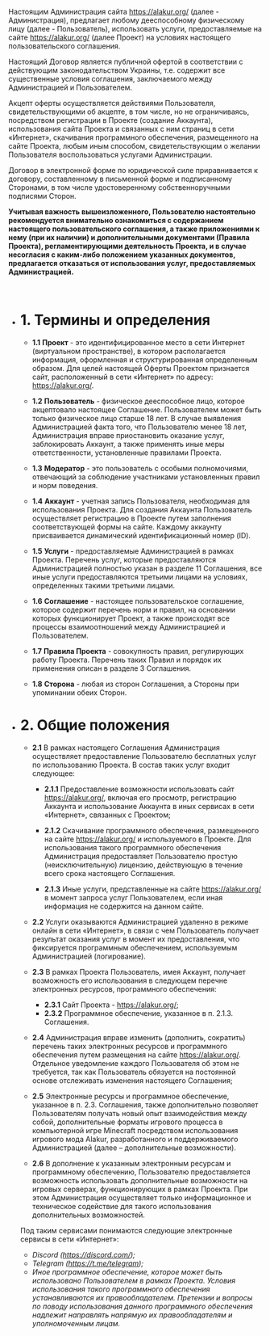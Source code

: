 Настоящим Администрация сайта https://alakur.org/ (далее - Администрация), предлагает любому дееспособному физическому лицу (далее - Пользователь), использовать услуги, предоставляемые на сайте https://alakur.org/ (далее Проект) на условиях настоящего пользовательского соглашения.

Настоящий Договор является публичной офертой в соответствии с действующим законодательством Украины, т.е. содержит все существенные условия соглашения, заключаемого между Администрацией и Пользователем.

Акцепт оферты осуществляется действиями Пользователя, свидетельствующими об акцепте, в том числе, но не ограничиваясь, посредством регистрации в Проекте (создание Аккаунта), использования сайта Проекта и связанных с ним страниц в сети «Интернет», скачивания программного обеспечения, размещенного на сайте Проекта, любым иным способом, свидетельствующим о желании Пользователя воспользоваться услугами Администрации.

Договор в электронной форме по юридической силе приравнивается к договору, составленному в письменной форме и подписанному Сторонами, в том числе удостоверенному собственноручными подписями Сторон.

<b>Учитывая важность вышеизложенного, Пользователю настоятельно рекомендуется внимательно ознакомиться с содержанием настоящего пользовательского соглашения, а также приложениями к нему (при их наличии) и дополнительными документами (Правила Проекта), регламентирующими деятельность Проекта, и в случае несогласия с каким-либо положением указанных документов, предлагается отказаться от использования услуг, предоставляемых Администрацией.</b>

<br/>

- # **1.** Термины и определения

    - **1.1** <b>Проект</b> - это идентифицированное место в сети Интернет (виртуальном пространстве), в котором располагается информация, оформленная и структурированная определенным образом. Для целей настоящей Оферты Проектом признается сайт, расположенный в сети «Интернет» по адресу: https://alakur.org/.

    - **1.2** <b>Пользователь</b> - физическое дееспособное лицо, которое акцептовало настоящее Соглашение. Пользователем может быть только физическое лицо старше 18 лет. В случае выявления Администрацией факта того, что Пользователю менее 18 лет, Администрация вправе приостановить оказание услуг, заблокировать Аккаунт, а также применять иные меры ответственности, установленные правилами Проекта.

    - **1.3** <b>Модератор</b> - это пользователь с особыми полномочиями, отвечающий за соблюдение участниками установленных правил и норм поведения.

    - **1.4** <b>Аккаунт</b> - учетная запись Пользователя, необходимая для использования Проекта. Для создания Аккаунта Пользователь осуществляет регистрацию в Проекте путем заполнения соответствующей формы на сайте. Каждому аккаунту присваивается динамический идентификационный номер (ID).

    - **1.5** <b>Услуги</b> - предоставляемые Администрацией в рамках Проекта. Перечень услуг, которые предоставляются Администрацией полностью указан в разделе 11 Соглашения, все иные услуги предоставляются третьими лицами на условиях, определенных такими третьими лицами.

    - **1.6** <b>Соглашение</b> - настоящее пользовательское соглашение, которое содержит перечень норм и правил, на основании которых функционирует Проект, а также происходят все процессы взаимоотношений между Администрацией и Пользователем.

    - **1.7** <b>Правила Проекта</b> - совокупность правил, регулирующих работу Проекта. Перечень таких Правил и порядок их применения описан в разделе 3 Соглашения.

    - **1.8** <b>Сторона</b> - любая из сторон Соглашения, а Стороны при упоминании обеих Сторон.
 
- # **2.** Общие положения

    - **2.1** В рамках настоящего Соглашения Администрация осуществляет предоставление Пользователю бесплатных услуг по использованию Проекта. В состав таких услуг входит следующее:
      
        - **2.1.1** Предоставление возможности использовать сайт https://alakur.org/, включая его просмотр, регистрацию Аккаунта и использование Аккаунта в иных сервисах в сети «Интернет», связанных с Проектом;
     
        - **2.1.2** Скачивание программного обеспечения, размещенного на сайте https://alakur.org/ и используемого в Проекте. Для использования такого программного обеспечения Администрация предоставляет Пользователю простую (неисключительную) лицензию, действующую в течение всего срока настоящего Соглашения.
          
        - **2.1.3** Иные услуги, представленные на сайте https://alakur.org/ в момент запроса услуг Пользователем, если иная информация не содержится на данном сайте.
     
    - **2.2** Услуги оказываются Администрацией удаленно в режиме онлайн в сети «Интернет», в связи с чем Пользователь получает результат оказания услуг в момент их предоставления, что фиксируется программным обеспечением, используемым Администрацией (логирование).
 
    - **2.3** В рамках Проекта Пользователь, имея Аккаунт, получает возможность его использования в следующем перечне электронных ресурсов, программного обеспечения:
        - **2.3.1** Сайт Проекта - https://alakur.org/;
        - **2.3.2** Программное обеспечение, указанное в п. 2.1.3. Соглашения.
     
    - **2.4** Администрация вправе изменить (дополнить, сократить) перечень таких электронных ресурсов и программного обеспечения путем размещения на сайте https://alakur.org/. Отдельное уведомление каждого Пользователя об этом не требуется, так как Пользователь обязуется на постоянной основе отслеживать изменения настоящего Соглашения;
 
    - **2.5** Электронные ресурсы и программное обеспечение, указанное в п. 2.3. Соглашения, также дополнительно позволяет Пользователям получать новый опыт взаимодействия между собой, дополнительные форматы игрового процесса в компьютерной игре Minecraft посредством использования игрового мода Alakur, разработанного и поддерживаемого Администрацией (далее – дополнительные возможности).
 
    - **2.6** В дополнение к указанным электронным ресурсам и программному обеспечению, Пользователю предоставляется возможность использовать дополнительные возможности на игровых серверах, функционирующих в рамках Проекта. При этом Администрация осуществляет только информационное и техническое содействие для такого использования дополнительных возможностей.
 
    Под таким сервисами понимаются следующие электронные сервисы в сети «Интернет»:

    - *Discord (https://discord.com/);*
    - *Telegram (https://t.me/telegram);*
    - *Иное программное обеспечение, которое может быть использовано Пользователем в рамках Проекта. Условия использования такого программного обеспечения устанавливаются их правообладателем. Претензии и вопросы по поводу использования данного программного обеспечения надлежит направлять напрямую их правообладателям и уполномоченным лицам.*
